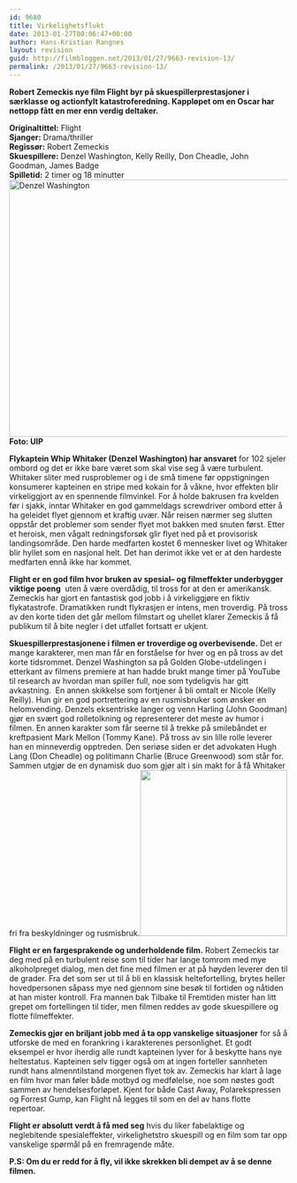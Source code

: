 ```yaml
---
id: 9680
title: Virkelighetsflukt
date: 2013-01-27T00:06:47+00:00
author: Hans-Kristian Rangnes
layout: revision
guid: http://filmbloggen.net/2013/01/27/9663-revision-13/
permalink: /2013/01/27/9663-revision-13/
---
```

****Robert Zemeckis nye film Flight byr på skuespillerprestasjoner i særklasse og actionfylt katastroferedning. Kappløpet om en Oscar har nettopp fått en mer enn verdig deltaker.<!--more-->****

**Originaltittel:** Flight  
**Sjanger:** Drama/thriller  
**Regissør:** Robert Zemeckis  
**Skuespillere:** Denzel Washington, Kelly Reilly, Don Cheadle, John Goodman, James Badge  
**Spilletid:** 2 timer og 18 minutter  
<a href="http://filmbloggen.net/2013/01/27/virkelighetsflukt/flight-2/" rel="attachment wp-att-9672"><img class="alignnone size-large wp-image-9672" src="http://filmbloggen.net/wp-content/uploads//2013/01/ojqkpsy17-620x465.jpg" alt="Denzel Washington" width="620" height="465" /></a>  
**Foto: UIP**

**Flykaptein Whip Whitaker (Denzel Washington) har ansvaret** for 102 sjeler ombord og det er ikke bare været som skal vise seg å være turbulent. Whitaker sliter med rusproblemer og i de små timene før oppstigningen konsumerer kapteinen en stripe med kokain for å våkne, hvor effekten blir virkeliggjort av en spennende filmvinkel. For å holde bakrusen fra kvelden før i sjakk, inntar Whitaker en god gammeldags screwdriver ombord etter å ha geleidet flyet gjennom et kraftig uvær. Når reisen nærmer seg slutten oppstår det problemer som sender flyet mot bakken med snuten først. Etter et heroisk, men vågalt redningsforsøk glir flyet ned på et provisorisk landingsområde. Den harde medfarten kostet 6 mennesker livet og Whitaker blir hyllet som en nasjonal helt. Det han derimot ikke vet er at den hardeste medfarten ennå ikke har kommet.

**Flight er en god film hvor bruken av spesial– og filmeffekter underbygger viktige poeng**  uten å være overdådig, til tross for at den er amerikansk. Zemeckis har gjort en fantastisk god jobb i å virkeliggjøre en fiktiv flykatastrofe. Dramatikken rundt flykrasjen er intens, men troverdig. På tross av den korte tiden det går mellom filmstart og uhellet klarer Zemeckis å få publikum til å bite negler i det utfallet fortsatt er ukjent.

**Skuespillerprestasjonene i filmen er troverdige og overbevisende.** Det er mange karakterer, men man får en forståelse for hver og en på tross av det korte tidsrommet. Denzel Washington sa på Golden Globe-utdelingen i etterkant av filmens premiere at han hadde brukt mange timer på YouTube til research av hvordan man spiller full, noe som tydeligvis har gitt avkastning.  En annen skikkelse som fortjener å bli omtalt er Nicole (Kelly Reilly). Hun gir en god portrettering av en rusmisbruker som ønsker en helomvending. Denzels eksentriske langer og venn Harling (John Goodman) gjør en svært god rolletolkning og representerer det meste av humor i filmen. En annen karakter som får seerne til å trekke på smilebåndet er kreftpasient Mark Mellon (Tommy Kane). På tross av sin lille rolle leverer han en minneverdig opptreden. Den seriøse siden er det advokaten Hugh Lang (Don Cheadle) og politimann Charlie (Bruce Greenwood) som står for. Sammen utgjør de en dynamisk duo som gjør alt i sin makt for å få Whitaker fri fra beskyldninger og rusmisbruk.<a href="http://filmbloggen.net/2013/01/27/virkelighetsflukt/flight-3/" rel="attachment wp-att-9673"><img class="alignright size-medium wp-image-9673" src="http://filmbloggen.net/wp-content/uploads//2013/01/jiguojp2-266x300.jpg" alt="" width="266" height="300" /></a>

**Flight er en fargesprakende og underholdende film.** Robert Zemeckis tar deg med på en turbulent reise som til tider har lange tomrom med mye alkoholpreget dialog, men det fine med filmen er at på høyden leverer den til de grader. Fra det som ser ut til å bli en klassisk heltefortelling, brytes heller hovedpersonen såpass mye ned gjennom sine besøk til fortiden og nåtiden at han mister kontroll. Fra mannen bak Tilbake til Fremtiden mister han litt grepet om fortellingen til tider, men filmen reddes av gode skuespillere og flotte filmeffekter.

**Zemeckis gjør en briljant jobb med å ta opp vanskelige situasjoner** for så å utforske de med en forankring i karakterenes personlighet. Et godt eksempel er hvor iherdig alle rundt kapteinen lyver for å beskytte hans nye heltestatus. Kapteinen selv tigger også om at ingen forteller sannheten rundt hans almenntilstand morgenen flyet tok av. Zemeckis har klart å lage en film hvor man føler både motbyd og medfølelse, noe som nøstes godt sammen av hendelsesforløpet. Kjent for både Cast Away, Polarekspressen og Forrest Gump, kan Flight nå legges til som en del av hans flotte repertoar.

**Flight er absolutt verdt å få med seg** hvis du liker fabelaktige og neglebitende spesialeffekter, virkelighetstro skuespill og en film som tar opp vanskelige spørmål på en fremragende måte.

**P.S: Om du er redd for å fly, vil ikke skrekken bli dempet av å se denne filmen.**

<div class="video-shortcode">
</div>